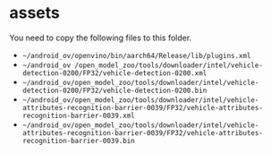 # assets

You need to copy the following files to this folder.

- `~/android_ov/openvino/bin/aarch64/Release/lib/plugins.xml`
- `~/android_ov /open_model_zoo/tools/downloader/intel/vehicle-detection-0200/FP32/vehicle-detection-0200.xml`
- `~/android_ov/open_model_zoo/tools/downloader/intel/vehicle-detection-0200/FP32/vehicle-detection-0200.bin`
- `~/android_ov/open_model_zoo/tools/downloader/intel/vehicle-attributes-recognition-barrier-0039/FP32/vehicle-attributes-recognition-barrier-0039.xml`
- `~/android_ov/open_model_zoo/tools/downloader/intel/vehicle-attributes-recognition-barrier-0039/FP32/vehicle-attributes-recognition-barrier-0039.bin`